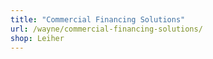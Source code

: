 ```yaml
---
title: "Commercial Financing Solutions"
url: /wayne/commercial-financing-solutions/
shop: Leiher
---
```

